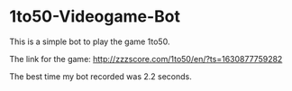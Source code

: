 # 1to50-Videogame-Bot

This is a simple bot to play the game 1to50.

The link for the game: http://zzzscore.com/1to50/en/?ts=1630877759282

The best time my bot recorded was 2.2 seconds.
